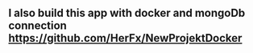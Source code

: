 ## I also build this app with docker and mongoDb connection https://github.com/HerFx/NewProjektDocker
